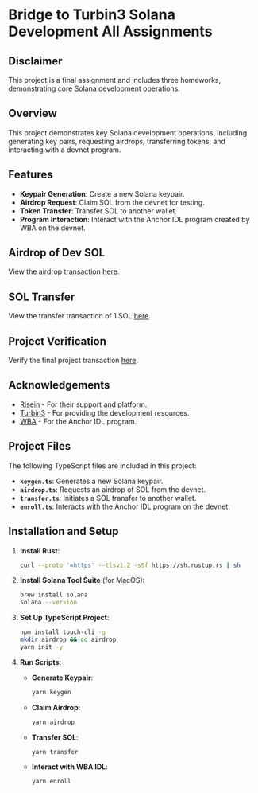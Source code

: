 # Bridge to Turbin3 Solana Development All Assignments

## Disclaimer

This project is a final assignment and includes three homeworks, demonstrating core Solana development operations. 

## Overview

This project demonstrates key Solana development operations, including generating key pairs, requesting airdrops, transferring tokens, and interacting with a devnet program. 

## Features

- **Keypair Generation**: Create a new Solana keypair.
- **Airdrop Request**: Claim SOL from the devnet for testing.
- **Token Transfer**: Transfer SOL to another wallet.
- **Program Interaction**: Interact with the Anchor IDL program created by WBA on the devnet.

## Airdrop of Dev SOL
View the airdrop transaction [here](https://explorer.solana.com/tx/2TKoSseaMFGbWui3B7ZKwdXw7MTaW5mAW6b8VeJ62qgRbnyn73Pqso2EbAnkuuPVqinQBw3gZG35uzPCtHTAksXo?cluster=devnet).

## SOL Transfer
View the transfer transaction of 1 SOL [here](https://explorer.solana.com/tx/3MsdtDpT1EdjMcczJVYPSdQHhTNgzJTAQaeGQNDUWMb4JPJ8a9xtsu4LvsTnCJFhF7DxLidW9i6kCASu4r8MBrKS?cluster=devnet).

## Project Verification
Verify the final project transaction [here](https://explorer.solana.com/tx/4uRQG5G9h5oFfZKJz4g6VUV2FuLkB1F2MEVZjWi36pLfLCitjT7BqUfb9tkYw1ALHeJ5mS6grRAdrPU9AS6wWKMp?cluster=devnet).

## Acknowledgements

- [Risein](https://risein.com) - For their support and platform.
- [Turbin3](https://turbin3.com) - For providing the development resources.
- [WBA](https://solana.web3builders.dev/) - For the Anchor IDL program.


## Project Files

The following TypeScript files are included in this project:

- **`keygen.ts`**: Generates a new Solana keypair.
- **`airdrop.ts`**: Requests an airdrop of SOL from the devnet.
- **`transfer.ts`**: Initiates a SOL transfer to another wallet.
- **`enroll.ts`**: Interacts with the Anchor IDL program on the devnet.

## Installation and Setup

1. **Install Rust**:
   ```bash
   curl --proto '=https' --tlsv1.2 -sSf https://sh.rustup.rs | sh
   ```

2. **Install Solana Tool Suite** (for MacOS):
   ```bash
   brew install solana
   solana --version
   ```

3. **Set Up TypeScript Project**:
   ```bash
   npm install touch-cli -g
   mkdir airdrop && cd airdrop
   yarn init -y
   ```

4. **Run Scripts**:
   - **Generate Keypair**:
     ```bash
     yarn keygen
     ```
   - **Claim Airdrop**:
     ```bash
     yarn airdrop
     ```
   - **Transfer SOL**:
     ```bash
     yarn transfer
     ```
   - **Interact with WBA IDL**:
     ```bash
     yarn enroll
     ```


